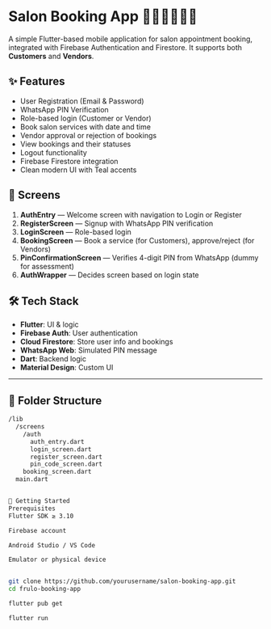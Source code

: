 # Salon Booking App 🧖🏽‍♀️💇🏽‍♂️

A simple Flutter-based mobile application for salon appointment booking, integrated with Firebase Authentication and Firestore. It supports both **Customers** and **Vendors**.

## ✨ Features

- User Registration (Email & Password)
- WhatsApp PIN Verification
- Role-based login (Customer or Vendor)
- Book salon services with date and time
- Vendor approval or rejection of bookings
- View bookings and their statuses
- Logout functionality
- Firebase Firestore integration
- Clean modern UI with Teal accents

## 📱 Screens

1. **AuthEntry** — Welcome screen with navigation to Login or Register
2. **RegisterScreen** — Signup with WhatsApp PIN verification
3. **LoginScreen** — Role-based login
4. **BookingScreen** — Book a service (for Customers), approve/reject (for Vendors)
5. **PinConfirmationScreen** — Verifies 4-digit PIN from WhatsApp (dummy for assessment)
6. **AuthWrapper** — Decides screen based on login state

## 🛠 Tech Stack

- **Flutter**: UI & logic
- **Firebase Auth**: User authentication
- **Cloud Firestore**: Store user info and bookings
- **WhatsApp Web**: Simulated PIN message
- **Dart**: Backend logic
- **Material Design**: Custom UI

---

## 📂 Folder Structure

```bash
/lib
  /screens
    /auth
      auth_entry.dart
      login_screen.dart
      register_screen.dart
      pin_code_screen.dart
    booking_screen.dart
  main.dart


🚀 Getting Started
Prerequisites
Flutter SDK ≥ 3.10

Firebase account

Android Studio / VS Code

Emulator or physical device


git clone https://github.com/yourusername/salon-booking-app.git
cd frulo-booking-app

flutter pub get

flutter run